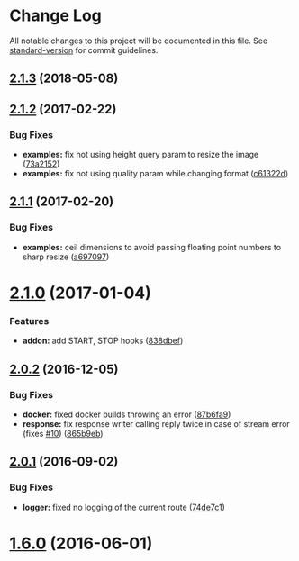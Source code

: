 # Change Log

All notable changes to this project will be documented in this file. See [standard-version](https://github.com/conventional-changelog/standard-version) for commit guidelines.

<a name="2.1.3"></a>
## [2.1.3](https://github.com/piobyte/flamingo/compare/v2.1.2...v2.1.3) (2018-05-08)



<a name="2.1.2"></a>
## [2.1.2](https://github.com/piobyte/flamingo/compare/v2.1.1...v2.1.2) (2017-02-22)


### Bug Fixes

* **examples:** fix not using height query param to resize the image ([73a2152](https://github.com/piobyte/flamingo/commit/73a2152))
* **examples:** fix not using quality param while changing format ([c61322d](https://github.com/piobyte/flamingo/commit/c61322d))



<a name="2.1.1"></a>
## [2.1.1](https://github.com/piobyte/flamingo/compare/v2.1.0...v2.1.1) (2017-02-20)


### Bug Fixes

* **examples:** ceil dimensions to avoid passing floating point numbers to sharp resize ([a697097](https://github.com/piobyte/flamingo/commit/a697097))



<a name="2.1.0"></a>
# [2.1.0](https://github.com/piobyte/flamingo/compare/v2.0.2...v2.1.0) (2017-01-04)


### Features

* **addon:** add START, STOP hooks ([838dbef](https://github.com/piobyte/flamingo/commit/838dbef))



<a name="2.0.2"></a>
## [2.0.2](https://github.com/piobyte/flamingo/compare/v2.0.1...v2.0.2) (2016-12-05)


### Bug Fixes

* **docker:** fixed docker builds throwing an error ([87b6fa9](https://github.com/piobyte/flamingo/commit/87b6fa9))
* **response:** fix response writer calling reply twice in case of stream error (fixes [#10](https://github.com/piobyte/flamingo/issues/10)) ([865b9eb](https://github.com/piobyte/flamingo/commit/865b9eb))



<a name="2.0.1"></a>
## [2.0.1](https://github.com/piobyte/flamingo/compare/v2.0.0...v2.0.1) (2016-09-02)


### Bug Fixes

* **logger:** fixed no logging of the current route ([74de7c1](https://github.com/piobyte/flamingo/commit/74de7c1))



<a name="1.6.0"></a>
# [1.6.0](https://github.com/piobyte/flamingo/compare/v1.5.0...v1.6.0) (2016-06-01)

